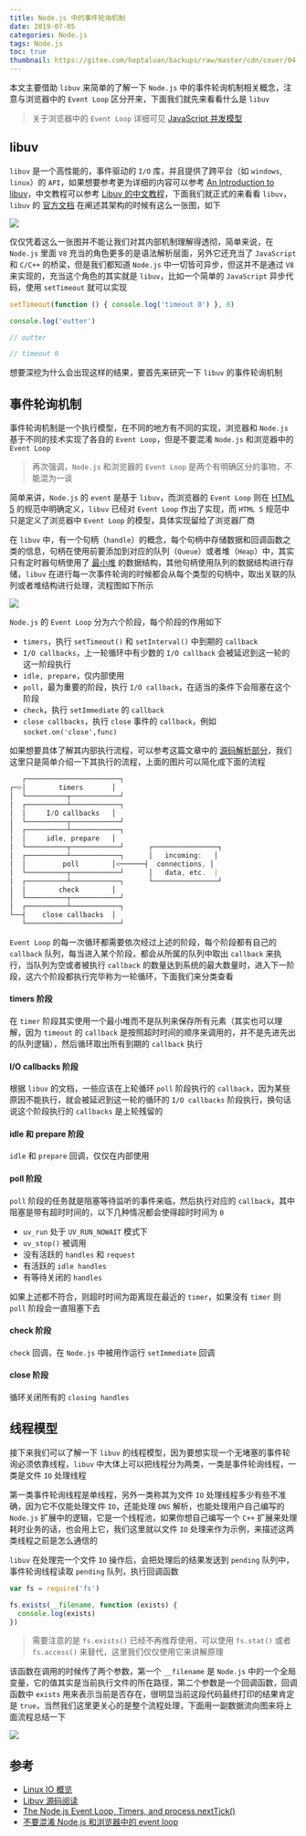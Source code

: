 ```yaml
---
title: Node.js 中的事件轮询机制
date: 2019-07-05
categories: Node.js
tags: Node.js
toc: true
thumbnail: https://gitee.com/heptaluan/backups/raw/master/cdn/cover/04.webp
---
```


本文主要借助 `libuv` 来简单的了解一下 `Node.js` 中的事件轮询机制相关概念，注意与浏览器中的 `Event Loop` 区分开来，下面我们就先来看看什么是 `libuv`

> 关于浏览器中的 `Event Loop` 详细可见 [JavaScript 并发模型](https://heptaluan.github.io/2018/08/12/JavaScript/30/)

<!--more-->


## libuv

`libuv` 是一个高性能的，事件驱动的 `I/O` 库，并且提供了跨平台（如 `windows`, `linux`）的 `API`，如果想要参考更为详细的内容可以参考 [An Introduction to libuv](https://github.com/nikhilm/uvbook)，中文教程可以参考 [Libuv 的中文教程](https://github.com/luohaha/Chinese-uvbook)，下面我们就正式的来看看 `libuv`，`libuv` 的 [官方文档](http://docs.libuv.org/en/v1.x/design.html) 在阐述其架构的时候有这么一张图，如下

![](https://gitee.com/heptaluan/backups/raw/master/cdn/node/04.png)

仅仅凭着这么一张图并不能让我们对其内部机制理解得透彻，简单来说，在 `Node.js` 里面 `V8` 充当的角色更多的是语法解析层面，另外它还充当了 `JavaScript` 和 `C/C++` 的桥梁，但是我们都知道 `Node.js` 中一切皆可异步，但这并不是通过 `V8` 来实现的，充当这个角色的其实就是 `libuv`，比如一个简单的 `JavaScript` 异步代码，使用 `setTimeout` 就可以实现

```js
setTimeout(function () { console.log('timeout 0') }, 0)

console.log('outter')

// outter

// timeout 0
```

想要深挖为什么会出现这样的结果，要首先来研究一下 `libuv` 的事件轮询机制



## 事件轮询机制

事件轮询机制是一个执行模型，在不同的地方有不同的实现，浏览器和 `Node.js` 基于不同的技术实现了各自的 `Event Loop`，但是不要混淆 `Node.js` 和浏览器中的 `Event Loop`

> 再次强调，`Node.js` 和浏览器的 `Event Loop` 是两个有明确区分的事物，不能混为一谈

简单来讲，`Node.js` 的 `event` 是基于 `libuv`，而浏览器的 `Event Loop` 则在 [HTML 5](https://html.spec.whatwg.org/multipage/webappapis.html#event-loops) 的规范中明确定义，`libuv` 已经对 `Event Loop` 作出了实现，而 `HTML 5` 规范中只是定义了浏览器中 `Event Loop` 的模型，具体实现留给了浏览器厂商

在 `libuv` 中，有一个句柄（`handle`）的概念，每个句柄中存储数据和回调函数之类的信息，句柄在使用前要添加到对应的队列（`Queue`）或者堆（`Heap`）中，其实只有定时器句柄使用了 [最小堆](https://zh.wikipedia.org/wiki/%E6%9C%80%E5%A4%A7%E2%80%94%E6%9C%80%E5%B0%8F%E5%A0%86) 的数据结构，其他句柄使用队列的数据结构进行存储，`libuv` 在进行每一次事件轮询的时候都会从每个类型的句柄中，取出关联的队列或者堆结构进行处理，流程图如下所示

![](https://gitee.com/heptaluan/backups/raw/master/cdn/node/05.png)

`Node.js` 的 `Event Loop` 分为六个阶段，每个阶段的作用如下

* `timers`，执行 `setTimeout()` 和 `setInterval()` 中到期的 `callback`
* `I/O callbacks`，上一轮循环中有少数的 `I/O callback` 会被延迟到这一轮的这一阶段执行
* `idle, prepare`，仅内部使用
* `poll`，最为重要的阶段，执行 `I/O callback`，在适当的条件下会阻塞在这个阶段
* `check`，执行 `setImmediate` 的 `callback`
* `close callbacks`，执行 `close` 事件的 `callback`，例如 `socket.on('close',func)`

如果想要具体了解其内部执行流程，可以参考这篇文章中的 [源码解析部分](https://cnodejs.org/topic/5a9108d78d6e16e56bb80882)，我们这里只是简单介绍一下其执行的流程，上面的图片可以简化成下面的流程

```js
   ┌───────────────────────┐
┌─>│        timers       │
│  └──────────┬────────────┘
│  ┌──────────┴────────────┐
│  │     I/O callbacks   │
│  └──────────┬────────────┘
│  ┌──────────┴────────────┐
│  │     idle, prepare   │
│  └──────────┬────────────┘      ┌────────────────┐
│  ┌──────────┴────────────┐      │   incoming:   │
│  │         poll        │<──────┤  connections, │
│  └──────────┬────────────┘      │   data, etc.  │
│  ┌──────────┴────────────┐      └────────────────┘
│  │        check        │
│  └──────────┬────────────┘
│  ┌──────────┴────────────┐
└──┤    close callbacks  │
   └───────────────────────┘
```

`Event Loop` 的每一次循环都需要依次经过上述的阶段，每个阶段都有自己的 `callback` 队列，每当进入某个阶段，都会从所属的队列中取出 `callback` 来执行，当队列为空或者被执行 `callback` 的数量达到系统的最大数量时，进入下一阶段，这六个阶段都执行完毕称为一轮循环，下面我们来分类查看


#### timers 阶段

在 `timer` 阶段其实使用一个最小堆而不是队列来保存所有元素（其实也可以理解，因为 `timeout` 的 `callback` 是按照超时时间的顺序来调用的，并不是先进先出的队列逻辑），然后循环取出所有到期的 `callback` 执行


#### I/O callbacks 阶段

根据 `libuv` 的文档，一些应该在上轮循环 `poll` 阶段执行的 `callback`，因为某些原因不能执行，就会被延迟到这一轮的循环的 `I/O callbacks` 阶段执行，换句话说这个阶段执行的 `callbacks` 是上轮残留的


#### idle 和 prepare 阶段

`idle` 和 `prepare` 回调，仅仅在内部使用


#### poll 阶段

`poll` 阶段的任务就是阻塞等待监听的事件来临，然后执行对应的 `callback`，其中阻塞是带有超时时间的，以下几种情况都会使得超时时间为 `0`

* `uv_run` 处于 `UV_RUN_NOWAIT` 模式下
* `uv_stop()` 被调用
* 没有活跃的 `handles` 和 `request`
* 有活跃的 `idle handles`
* 有等待关闭的 `handles`

如果上述都不符合，则超时时间为距离现在最近的 `timer`，如果没有 `timer` 则 `poll` 阶段会一直阻塞下去


#### check 阶段

`check` 回调，在 `Node.js` 中被用作运行 `setImmediate` 回调


#### close 阶段

循环关闭所有的 `closing handles`


## 线程模型

接下来我们可以了解一下 `libuv` 的线程模型，因为要想实现一个无堵塞的事件轮询必须依靠线程，`libuv` 中大体上可以把线程分为两类，一类是事件轮询线程，一类是文件 `IO` 处理线程

第一类事件轮询线程是单线程，另外一类称其为文件 `IO` 处理线程多少有些不准确，因为它不仅能处理文件 `IO`，还能处理 `DNS` 解析，也能处理用户自己编写的 `Node.js` 扩展中的逻辑，它是一个线程池，如果你想自己编写一个 `C++` 扩展来处理耗时业务的话，也会用上它，我们这里就以文件 `IO` 处理来作为示例，来描述这两类线程之前是怎么通信的

`libuv` 在处理完一个文件 `IO` 操作后，会把处理后的结果发送到 `pending` 队列中，事件轮询线程读取 `pending` 队列，执行回调函数

```js
var fs = require('fs')

fs.exists(__filename, function (exists) {
  console.log(exists)
})
```

> 需要注意的是 `fs.exists()` 已经不再推荐使用，可以使用 `fs.stat()` 或者 `fs.access()` 来替代，这里我们仅仅使用它来讲解原理

该函数在调用的时候传了两个参数，第一个 `__filename` 是 `Node.js` 中的一个全局变量，它的值其实是当前执行文件的所在路径，第二个参数是一个回调函数，回调函数中 `exists` 用来表示当前是否存在，很明显当前这段代码最终打印的结果肯定是 `true`，当然我们这里更关心的是整个流程处理，下面用一副数据流向图来将上面流程总结一下

![](https://gitee.com/heptaluan/backups/raw/master/cdn/node/06.png)







## 参考

* [Linux IO 概览](http://blog.lucode.net/linux/linux-io-overview.html)
* [Libuv 源码阅读](https://zhuanlan.zhihu.com/p/35039878)
* [The Node.js Event Loop, Timers, and process.nextTick()](https://nodejs.org/en/docs/guides/event-loop-timers-and-nexttick/)
* [不要混淆 Node.js 和浏览器中的 event loop](https://cnodejs.org/topic/5a9108d78d6e16e56bb80882)